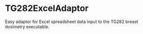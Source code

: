 # TG282ExcelAdaptor
Easy adaptor for Excel spreadsheet data input to the TG282 breast dosimetry executable.
